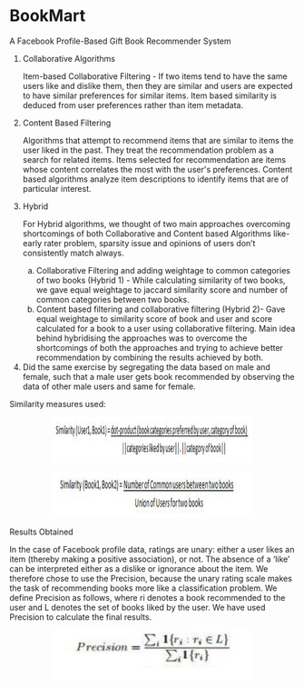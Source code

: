 # BookMart
A Facebook Profile-Based Gift Book Recommender System
<ol type="1">
<li>Collaborative Algorithms</li>
  <p> Item-based Collaborative Filtering - If two items tend to have the same users like and dislike them, then they are similar and users are expected to have similar preferences for similar items. Item based similarity is deduced from user preferences rather than item metadata.</p>
<li>Content Based Filtering</li>
  <p>Algorithms that attempt to recommend items that are similar to items the user liked in the past. They treat the recommendation problem as a search for related items. Items selected for recommendation are items whose content correlates the most with the user's preferences. Content based algorithms analyze item descriptions to identify items that are of particular interest.</p>
<li>Hybrid</li>
<p>For Hybrid algorithms, we thought of two main approaches overcoming shortcomings of both Collaborative and Content based Algorithms like- early rater problem, sparsity issue and opinions of users don’t consistently match always.</p>
  <ol type="a">
    <li>Collaborative Filtering and adding weightage to common categories of two books (Hybrid 1) - While calculating similarity of two books, we gave equal weightage to jaccard similarity score and number of common categories between two books.</li>
  <li>Content based filtering and collaborative filtering (Hybrid 2)- Gave equal weightage to similarity score of book and user and score calculated for a book to a user using collaborative filtering. Main idea behind hybridising the approaches was to overcome the shortcomings of both the approaches and trying to achieve better recommendation by combining the results achieved by both.</li>
  </ol>
 <li> Did the same exercise by segregating the data based on male and female, such that a male user gets book recommended by observing the data of other male users and same for female.
 </ol>
 Similarity measures used:
<p align="center">
 <img src="https://github.com/ShwetaSood/BookMart/blob/master/photos/Screen%20Shot%202016-11-23%20at%201.29.25%20PM.png" width="350" height="80"/><br>
 </p>
 <p align="center">
  <img src="https://github.com/ShwetaSood/BookMart/blob/master/photos/Screen%20Shot%202016-11-23%20at%201.29.34%20PM.png" width="350" height="80"/>
</p>
 Results Obtained
<p>
In the case of Facebook profile data, ratings are unary: either a user likes an item (thereby making a positive association), or not. The absence of a ‘like’ can be interpreted either as a dislike or ignorance about the item. We therefore chose to use the Precision, because the unary rating scale makes the task of recommending books more like a classification problem. We define Precision as follows, where ri denotes a book recommended to the user and L denotes the set of books liked by the user.
We have used Precision to calculate the final results.</p>
<p align="center">
 <img src="https://github.com/ShwetaSood/BookMart/blob/master/photos/Screen%20Shot%202016-11-23%20at%201.29.46%20PM.png" width="350"/>
</p>

